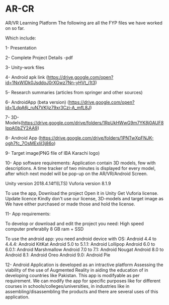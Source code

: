 # AR-CR
AR/VR Learning Platform
The following are all the FYP files we have worked on so far.

Which include:

1- Presentation

2- Complete Project Details -pdf

3- Unity-work files

4- Android apk link (https://drive.google.com/open?id=1NxWIDk0JsddoJ0rXGwz7Nn-yHVt_i1t3)

5- Research summaries (articles from springer and other sources)

6- AndroidApp (beta version) (https://drive.google.com/open?id=1LdpA6j_ruN7VKIjz79xr3Czi-A_mfL8J)

7- 3D-Models(https://drive.google.com/drive/folders/1RpUkHWwG9m7YK8j0AUF8IppA0bZY2AA9)

8- Android App (https://drive.google.com/drive/folders/1PNTwXpFNJK-ogh7fc_7OsMExlil3j86o)

9- Target image(PNG file of IBA Karachi logo)

10- App software requirements:
Application contain 3D models, few with descriptions. A time tracker of two minutes is displayed for every model, after which next model will be pop-up on the AR/VR/Android Screen.

Unity version 2018.4.14f1(LTS)
Vuforia version 8.1.9

To use the app,
    Download the project
    Open it in Unity
    Get Vuforia license. 
    Update licence
    Kindly don't use our license, 3D-models and target image as We have either purchased or made those and hold the license.
    
11- App requirements:
    
To develop or download and edit the project you need: 
    High speed computer preferablly 8 GB ram + SSD

To use the android app: 
    you need android device with OS:
    Android 4.4 to 4.4.4: Android KitKat
    Android 5.0 to 5.1.1: Android Lollipop
    Android 6.0 to 6.0.1: Android Marshmallow
    Android 7.0 to 7.1: Android Nougat
    Android 8.0 to Android 8.1: Android Oreo
    Android 9.0: Android Pie
    
12- Android Application is developed as an intractive platform Assessing the viability of the use of Augmented Reality in aiding the education of in developing countries like Pakistan. This app is modifyable as per requirement. We can modify the app for specific purposes like for different courses  in schools/colleges/universities, in industries like in assembling/disassembling the products and there are several uses of this application.
